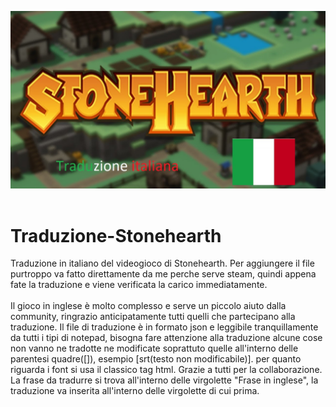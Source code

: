 <img src = maxresdefault.jpg><br><br>
# Traduzione-Stonehearth
Traduzione in italiano del videogioco di Stonehearth.
Per aggiungere il file purtroppo va fatto direttamente da me perche serve steam,
quindi appena fate la traduzione e viene verificata la carico immediatamente.<br><br>
Il gioco in inglese è molto complesso e serve un piccolo aiuto dalla community, ringrazio anticipatamente tutti quelli che partecipano alla traduzione. Il file di traduzione è in formato json e leggibile tranquillamente da tutti i tipi di notepad, bisogna fare attenzione alla traduzione alcune cose non vanno ne tradotte ne modificate soprattuto quelle all'interno delle parentesi quadre([]), esempio [srt(testo non modificabile)]. per quanto riguarda i font si usa il classico tag html. Grazie a tutti per la collaborazione.
La frase da tradurre si trova all'interno delle virgolette "Frase in inglese", la traduzione va inserita all'interno delle virgolette di cui prima.
